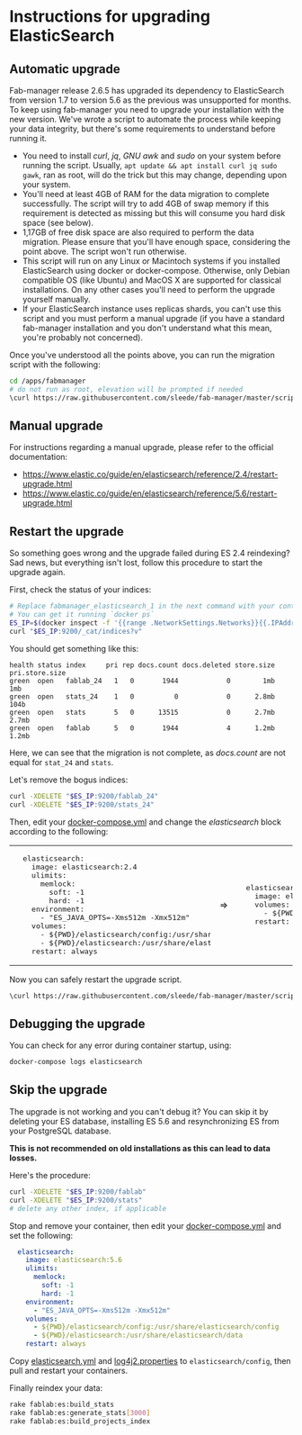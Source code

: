 # Instructions for upgrading ElasticSearch

## Automatic upgrade

Fab-manager release 2.6.5 has upgraded its dependency to ElasticSearch from version 1.7 to version 5.6 as the previous was unsupported for months.
To keep using fab-manager you need to upgrade your installation with the new version.
We've wrote a script to automate the process while keeping your data integrity, but there's some requirements to understand before running it.

- You need to install *curl*, *jq*, *GNU awk* and *sudo* on your system before running the script. 
  Usually, `apt update && apt install curl jq sudo gawk`, ran as root, will do the trick but this may change, depending upon your system.
- You'll need at least 4GB of RAM for the data migration to complete successfully.
  The script will try to add 4GB of swap memory if this requirement is detected as missing but this will consume you hard disk space (see below).
- 1,17GB of free disk space are also required to perform the data migration.
  Please ensure that you'll have enough space, considering the point above. The script won't run otherwise.
- This script will run on any Linux or Macintoch systems if you installed ElasticSearch using docker or docker-compose.
  Otherwise, only Debian compatible OS (like Ubuntu) and MacOS X are supported for classical installations. On any other cases you'll need to perform the upgrade yourself manually.
- If your ElasticSearch instance uses replicas shards, you can't use this script and you must perform a manual upgrade (if you have a standard fab-manager installation and you don't understand what this mean, you're probably not concerned).

Once you've understood all the points above, you can run the migration script with the following:

```bash
cd /apps/fabmanager
# do not run as root, elevation will be prompted if needed
\curl https://raw.githubusercontent.com/sleede/fab-manager/master/scripts/elastic-upgrade.sh | bash
```

## Manual upgrade

For instructions regarding a manual upgrade, please refer to the official documentation:

- https://www.elastic.co/guide/en/elasticsearch/reference/2.4/restart-upgrade.html
- https://www.elastic.co/guide/en/elasticsearch/reference/5.6/restart-upgrade.html

## Restart the upgrade

So something goes wrong and the upgrade failed during ES 2.4 reindexing? 
Sad news, but everything isn't lost, follow this procedure to start the upgrade again.

First, check the status of your indices:

```bash
# Replace fabmanager_elasticsearch_1 in the next command with your container's name. 
# You can get it running `docker ps`
ES_IP=$(docker inspect -f '{{range .NetworkSettings.Networks}}{{.IPAddress}}{{end}}' fabmanager_elasticsearch_1)
curl "$ES_IP:9200/_cat/indices?v"
```

You should get something like this:
```
health status index     pri rep docs.count docs.deleted store.size pri.store.size 
green  open   fablab_24   1   0       1944            0        1mb            1mb 
green  open   stats_24    1   0          0            0      2.8mb           104b 
green  open   stats       5   0      13515            0      2.7mb          2.7mb 
green  open   fablab      5   0       1944            4      1.2mb          1.2mb 
```

Here, we can see that the migration is not complete, as *docs.count* are not equal for `stat_24` and `stats`.

Let's remove the bogus indices:

```bash
curl -XDELETE "$ES_IP:9200/fablab_24"
curl -XDELETE "$ES_IP:9200/stats_24"
```

Then, edit your [docker-compose.yml](../docker/docker-compose.yml) and change the *elasticsearch* block according to the following: 

<table>
<tr><td>
<pre style="max-width:350px; overflow-y: scroll">
  elasticsearch:
    image: elasticsearch:2.4
    ulimits:
      memlock:
        soft: -1
        hard: -1
    environment:
      - "ES_JAVA_OPTS=-Xms512m -Xmx512m"
    volumes:
      - ${PWD}/elasticsearch/config:/usr/share/elasticsearch/config
      - ${PWD}/elasticsearch:/usr/share/elasticsearch/data
    restart: always
</pre>
</td>
<td>
=>
</td>
<td>
<pre style="max-width:350px; overflow-y: scroll">
  elasticsearch:
    image: elasticsearch:1.7
    volumes:
      - ${PWD}/elasticsearch:/usr/share/elasticsearch/data
    restart: always
</pre>
</td></tr>
</table>

Now you can safely restart the upgrade script.

```bash
\curl https://raw.githubusercontent.com/sleede/fab-manager/master/scripts/elastic-upgrade.sh | bash
```

## Debugging the upgrade

You can check for any error during container startup, using:

```bash
docker-compose logs elasticsearch 
```

## Skip the upgrade

The upgrade is not working and you can't debug it?
You can skip it by deleting your ES database, installing ES 5.6 and resynchronizing ES from your PostgreSQL database.

**This is not recommended on old installations as this can lead to data losses.**

Here's the procedure:

```bash
curl -XDELETE "$ES_IP:9200/fablab"
curl -XDELETE "$ES_IP:9200/stats"
# delete any other index, if applicable
```
Stop and remove your container, then edit your [docker-compose.yml](../docker/docker-compose.yml) and set the following:

```yml
  elasticsearch:
    image: elasticsearch:5.6
    ulimits:
      memlock:
        soft: -1
        hard: -1
    environment:
      - "ES_JAVA_OPTS=-Xms512m -Xmx512m"
    volumes:
      - ${PWD}/elasticsearch/config:/usr/share/elasticsearch/config
      - ${PWD}/elasticsearch:/usr/share/elasticsearch/data
    restart: always
```

Copy [elasticsearch.yml](../docker/elasticsearch.yml) and [log4j2.properties](../docker/log4j2.properties) to `elasticsearch/config`, then pull and restart your containers.

Finally reindex your data:
```bash
rake fablab:es:build_stats
rake fablab:es:generate_stats[3000]
rake fablab:es:build_projects_index
```
